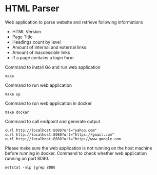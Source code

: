 # HTML Parser
Web application to parse website and retrieve following informations

- HTML Version
- Page Title
- Headings count by level
- Amount of internal and external links
- Amount of inaccessible links
- If a page contains a login form

Command to install Go and run web application
```
make
```

Command to run web application
```
make up
```

Command to run web application in docker
```
make docker
```

Command to call endpoint and generate output

```
curl http://localhost:8080?url="yahoo.com"
curl http://localhost:8080?url="https://gmail.com"
curl http://localhost:8080?url="http://www.google.com
```

Please make sure the web application is not running on the host machine before running in docker.
Command to check whether web application running on port 8080.
```
netstat -nlp |grep 8080
```
